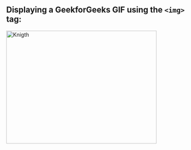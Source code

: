 <!DOCTYPE html>
<html lang="en">
<head>
    <meta charset="UTF-8">
    <meta name="viewport" content="width=device-width,
          initial-scale=1.0">
    <title>I feel quite hungry</title>
</head>
<body>
    <h2>Displaying a GeekforGeeks GIF using the
        <code>&lt;img&gt;</code> tag:
    </h2>
    <img src="https://www.gif-vif.com/trending/kingdom-come-deliverance-kcd-2.gif" alt="Knigth" width="400" height="300" />
</body>
</html>
